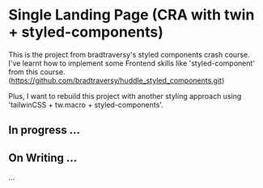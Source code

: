 # Single Landing Page (CRA with twin + styled-components)

This is the project from bradtraversy's styled components crash course.
I've learnt how to implement some Frontend skills like 'styled-component' from this course. (https://github.com/bradtraversy/huddle_styled_components.git)

Plus, I want to rebuild this project with another styling approach using 'tailwinCSS + tw.macro + styled-components'.


## In progress ...
## On Writing ...

...

